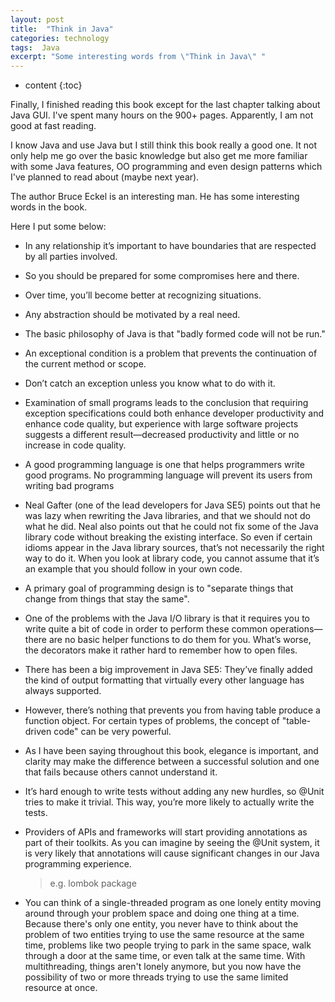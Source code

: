 ```yaml
---
layout: post
title:  "Think in Java"
categories: technology
tags:  Java
excerpt: "Some interesting words from \"Think in Java\" "
---
```


* content
{:toc}

Finally, I finished reading this book except for the last chapter talking about Java GUI. I've spent many hours on the 900+ pages. Apparently, I am not good at fast reading.

I know Java and use Java but I still think this book really a good one. It not only help me go over the basic knowledge but also get me more familiar with some Java features, OO programming and even design patterns which I've planned to read about (maybe next year).

The author Bruce Eckel is an interesting man. He has some interesting words in the book.

Here I put some below:

* In any relationship it’s important to have boundaries that are respected by all parties involved.

* So you should be prepared for some compromises here and there.

* Over time, you’ll become better at recognizing situations.

* Any abstraction should be motivated by a real need.

* The basic philosophy of Java is that "badly formed code will not be run."

* An exceptional condition is a problem that prevents the continuation of the current method or scope.

* Don’t catch an exception unless you know what to do with it.

* Examination of small programs leads to the conclusion that requiring exception specifications could both enhance developer productivity and enhance code quality, but experience with large software projects suggests a different result—decreased productivity and little or no increase in code quality.

* A good programming language is one that helps programmers write good programs. No programming language will prevent its users from writing bad programs

* Neal Gafter (one of the lead developers for Java SE5) points out that he was lazy when rewriting the Java libraries, and that we should not do what he did. Neal also points out that he could not fix some of the Java library code without breaking the existing
interface. So even if certain idioms appear in the Java library sources, that’s not necessarily the right way to do it. When you look at library code, you cannot assume that it’s an example
that you should follow in your own code.

* A primary goal of programming design is to "separate things that change from things that stay the same".

* One of the problems with the Java I/O library is that it requires you to write quite a bit of code in order to perform these common operations—there are no basic helper functions to do them for you. What’s worse, the decorators make it rather hard to remember how to open files.

* There has been a big improvement in Java SE5: They’ve finally added the kind of output formatting that virtually every other language has always supported.

* However, there’s nothing that prevents you from having table produce a function object. For certain types of problems, the concept of "table-driven code" can be very powerful.

* As I have been saying throughout this book, elegance is important, and clarity may make the difference between a successful solution and one that fails because others cannot understand it.

* It’s hard enough to write tests without adding any new hurdles, so @Unit tries to make it trivial. This way, you’re more likely to actually write the tests.

* Providers of APIs and frameworks will start providing annotations as part of their toolkits. As you can imagine by seeing the @Unit system, it is very likely that annotations will cause significant changes in our Java programming experience.

    > e.g. lombok package

* You can think of a single-threaded program as one lonely entity moving around through your problem space and doing one thing at a time. Because there's only one entity, you never have to think about the problem of two entities trying to use the same resource at the same time, problems like two people trying to park in the same space, walk through a door at the same time, or even talk at the same time. With multithreading, things aren't lonely anymore, but you now have the possibility of two or more threads trying to use the same limited resource at once.

